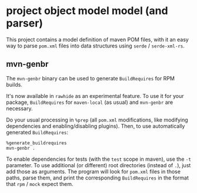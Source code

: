 # project object model model (and parser)

This project contains a model definition of maven POM files, with it an easy way
to parse `pom.xml` files into data structures using `serde` / `serde-xml-rs`.

## mvn-genbr

The `mvn-genbr` binary can be used to generate `BuildRequires` for RPM builds.

It's now available in `rawhide` as an experimental feature. To use it for your
package, `BuildRequires` for `maven-local` (as usual) and `mvn-genbr` are
necessary. 

Do your usual processing in `%prep` (all `pom.xml` modifications, like modifying
dependencies and enabling/disabling plugins). Then, to use automatically generated
`BuildRequires`:

```
%generate_buildrequires
mvn-genbr .
```

To enable dependencies for tests (with the `test` scope in maven), use the `-t`
parameter. To use additional (or different) root directories (instead of `.`),
just add those as arguments. The program will look for `pom.xml` files in those
paths, parse them, and print the corresponding `BuildRequires` in the format
that `rpm` / `mock` expect them.

